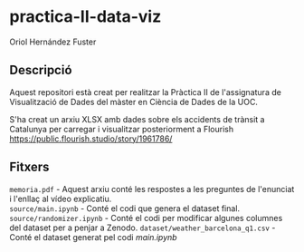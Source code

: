 # practica-II-data-viz

Oriol Hernández Fuster

## Descripció

Aquest repositori està creat per realitzar la Pràctica II de l'assignatura de Visualització de Dades del màster en Ciència de Dades de la UOC.

S'ha creat un arxiu XLSX amb dades sobre els accidents de trànsit a Catalunya per carregar i visualitzar posteriorment a Flourish 
https://public.flourish.studio/story/1961786/

## Fitxers

`memoria.pdf` - Aquest arxiu conté les respostes a les preguntes de l'enunciat i l'enllaç al vídeo explicatiu.  
`source/main.ipynb` - Conté el codi que genera el dataset final.  
`source/randomizer.ipynb` - Conté el codi per modificar algunes columnes del dataset per a penjar a Zenodo. 
`dataset/weather_barcelona_q1.csv` - Conté el dataset generat pel codi _main.ipynb_

